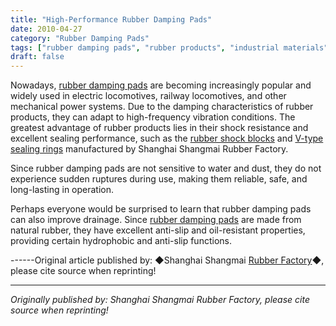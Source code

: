 ```yaml
---
title: "High-Performance Rubber Damping Pads"
date: 2010-04-27
category: "Rubber Damping Pads"
tags: ["rubber damping pads", "rubber products", "industrial materials"]
draft: false
---
```


Nowadays, [rubber damping pads](http://www.smpolymer.com/xiangjiaojianzhendian/) are becoming increasingly popular and widely used in electric locomotives, railway locomotives, and other mechanical power systems. Due to the damping characteristics of rubber products, they can adapt to high-frequency vibration conditions. The greatest advantage of rubber products lies in their shock resistance and excellent sealing performance, such as the [rubber shock blocks](http://www.smpolymer.com/) and [V-type sealing rings](http://www.smpolymer.com/) manufactured by Shanghai Shangmai Rubber Factory.

Since rubber damping pads are not sensitive to water and dust, they do not experience sudden ruptures during use, making them reliable, safe, and long-lasting in operation.

Perhaps everyone would be surprised to learn that rubber damping pads can also improve drainage. Since [rubber damping pads](http://www.smpolymer.com/xiangjiaojianzhendian/) are made from natural rubber, they have excellent anti-slip and oil-resistant properties, providing certain hydrophobic and anti-slip functions.

------Original article published by: ◆Shanghai Shangmai [Rubber Factory](http://www.smpolymer.com/)◆, please cite source when reprinting!

---

*Originally published by: Shanghai Shangmai Rubber Factory, please cite source when reprinting!*